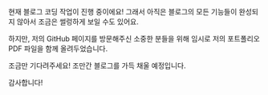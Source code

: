 현재 블로그 코딩 작업이 진행 중이에요! 그래서 아직은 블로그의 모든 기능들이 완성되지 않아서 조금은 썰렁하게 보일 수도 있어요.

하지만, 저의 GitHub 페이지를 방문해주신 소중한 분들을 위해 임시로 저의 포트폴리오 PDF 파일을 함께 올려두었습니다.

조금만 기다려주세요! 조만간 블로그를 가득 채울 예정입니다.

감사합니다!
